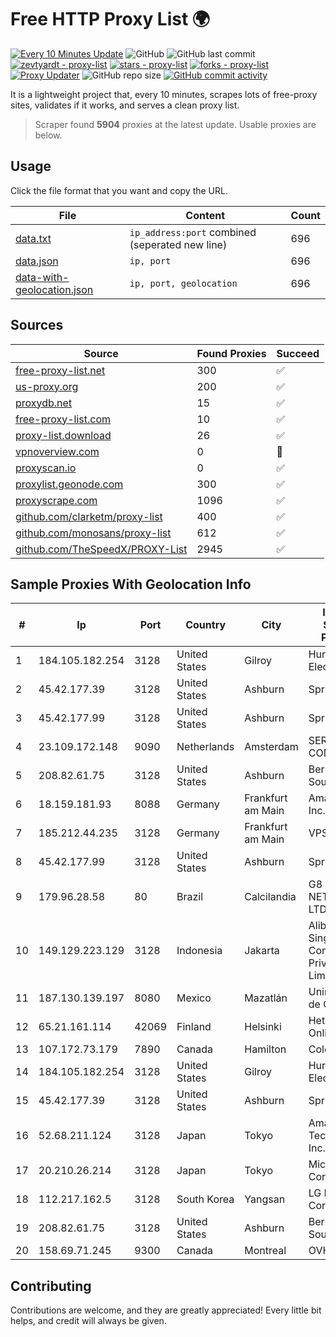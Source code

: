 
# Free HTTP Proxy List 🌍

[![Every 10 Minutes Update](https://github.com/mertguvencli/http-proxy-list/actions/workflows/main.yml/badge.svg?branch=main)](https://github.com/mertguvencli/http-proxy-list/actions/workflows/main.yml)
![GitHub](https://img.shields.io/github/license/mertguvencli/http-proxy-list)
![GitHub last commit](https://img.shields.io/github/last-commit/mertguvencli/http-proxy-list)
[![zevtyardt - proxy-list](https://img.shields.io/static/v1?label=zevtyardt&message=proxy-list&color=blue&logo=github)](https://github.com/zevtyardt/proxy-list "Go to GitHub repo")
[![stars - proxy-list](https://img.shields.io/github/stars/zevtyardt/proxy-list?style=social)](https://github.com/zevtyardt/proxy-list)
[![forks - proxy-list](https://img.shields.io/github/forks/zevtyardt/proxy-list?style=social)](https://github.com/zevtyardt/proxy-list)
[![Proxy Updater](https://github.com/zevtyardt/proxy-list/workflows/Proxy%20Updater/badge.svg)](https://github.com/zevtyardt/proxy-list/actions?query=workflow:"Proxy+Updater")
![GitHub repo size](https://img.shields.io/github/repo-size/zevtyardt/proxy-list)
[![GitHub commit activity](https://img.shields.io/github/commit-activity/m/zevtyardt/proxy-list?logo=commits)](https://github.com/zevtyardt/proxy-list/commits/main)

It is a lightweight project that, every 10 minutes, scrapes lots of free-proxy sites, validates if it works, and serves a clean proxy list.

> Scraper found **5904** proxies at the latest update. Usable proxies are below.

## Usage

Click the file format that you want and copy the URL.

|File|Content|Count|
|----|-------|-----|
|[data.txt](https://raw.githubusercontent.com/mertguvencli/http-proxy-list/main/proxy-list/data.txt)|`ip_address:port` combined (seperated new line)|696|
|[data.json](https://raw.githubusercontent.com/mertguvencli/http-proxy-list/main/proxy-list/data.json)|`ip, port`|696|
|[data-with-geolocation.json](https://raw.githubusercontent.com/mertguvencli/http-proxy-list/main/proxy-list/data-with-geolocation.json)|`ip, port, geolocation`|696|

## Sources

|Source|Found Proxies|Succeed|
|------|-------------|-------|
|[free-proxy-list.net](https://free-proxy-list.net)|300|✅|
|[us-proxy.org](https://www.us-proxy.org)|200|✅|
|[proxydb.net](http://proxydb.net)|15|✅|
|[free-proxy-list.com](https://free-proxy-list.com/?page=&port=&type%5B%5D=http&type%5B%5D=https&up_time=0&search=Search)|10|✅|
|[proxy-list.download](https://www.proxy-list.download/HTTP)|26|✅|
|[vpnoverview.com](https://vpnoverview.com/privacy/anonymous-browsing/free-proxy-servers)|0|🚫|
|[proxyscan.io](https://www.proxyscan.io)|0|✅|
|[proxylist.geonode.com](https://proxylist.geonode.com/api/proxy-list?limit=300&page=1&sort_by=lastChecked&sort_type=desc&protocols=http,https)|300|✅|
|[proxyscrape.com](https://api.proxyscrape.com/v2/?request=displayproxies&protocol=http&timeout=10000&country=all&ssl=all&anonymity=all)|1096|✅|
|[github.com/clarketm/proxy-list](https://raw.githubusercontent.com/clarketm/proxy-list/master/proxy-list-raw.txt)|400|✅|
|[github.com/monosans/proxy-list](https://raw.githubusercontent.com/monosans/proxy-list/main/proxies/http.txt)|612|✅|
|[github.com/TheSpeedX/PROXY-List](https://raw.githubusercontent.com/TheSpeedX/PROXY-List/master/http.txt)|2945|✅|


## Sample Proxies With Geolocation Info

|#|Ip|Port|Country|City|Internet Service Provider|
|-|--|----|-------|----|-------------------------|
|1|184.105.182.254|3128|United States|Gilroy|Hurricane Electric LLC|
|2|45.42.177.39|3128|United States|Ashburn|Sprint|
|3|45.42.177.99|3128|United States|Ashburn|Sprint|
|4|23.109.172.148|9090|Netherlands|Amsterdam|SERVERS-COM|
|5|208.82.61.75|3128|United States|Ashburn|Bernardi Sounds|
|6|18.159.181.93|8088|Germany|Frankfurt am Main|Amazon.com, Inc.|
|7|185.212.44.235|3128|Germany|Frankfurt am Main|VPS2day.com|
|8|45.42.177.99|3128|United States|Ashburn|Sprint|
|9|179.96.28.58|80|Brazil|Calcilandia|G8 NETWORKS LTDA|
|10|149.129.223.129|3128|Indonesia|Jakarta|Alibaba.com Singapore E-Commerce Private Limited|
|11|187.130.139.197|8080|Mexico|Mazatlán|Uninet S.A. de C.V.|
|12|65.21.161.114|42069|Finland|Helsinki|Hetzner Online GmbH|
|13|107.172.73.179|7890|Canada|Hamilton|ColoCrossing|
|14|184.105.182.254|3128|United States|Gilroy|Hurricane Electric LLC|
|15|45.42.177.39|3128|United States|Ashburn|Sprint|
|16|52.68.211.124|3128|Japan|Tokyo|Amazon Technologies Inc.|
|17|20.210.26.214|3128|Japan|Tokyo|Microsoft Corporation|
|18|112.217.162.5|3128|South Korea|Yangsan|LG DACOM Corporation|
|19|208.82.61.75|3128|United States|Ashburn|Bernardi Sounds|
|20|158.69.71.245|9300|Canada|Montreal|OVH SAS|



## Contributing

Contributions are welcome, and they are greatly appreciated! Every
little bit helps, and credit will always be given.

